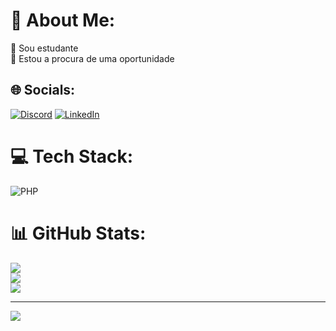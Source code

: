 # 💫 About Me:
🔭 Sou estudante <br>👯 Estou a procura de uma oportunidade


## 🌐 Socials:
[![Discord](https://img.shields.io/badge/Discord-%237289DA.svg?logo=discord&logoColor=white)](https://discord.gg/498560876987678723) [![LinkedIn](https://img.shields.io/badge/LinkedIn-%230077B5.svg?logo=linkedin&logoColor=white)](https://linkedin.com/in/https://www.linkedin.com/in/emerson-rafael-a30a70238/) 

# 💻 Tech Stack:
![PHP](https://img.shields.io/badge/php-%23777BB4.svg?style=for-the-badge&logo=php&logoColor=white)
# 📊 GitHub Stats:
![](https://github-readme-stats.vercel.app/api?username=emersonrafaeldev&theme=monokai&hide_border=false&include_all_commits=false&count_private=false)<br/>
![](https://github-readme-streak-stats.herokuapp.com/?user=emersonrafaeldev&theme=monokai&hide_border=false)<br/>
![](https://github-readme-stats.vercel.app/api/top-langs/?username=emersonrafaeldev&theme=monokai&hide_border=false&include_all_commits=false&count_private=false&layout=compact)

---
[![](https://visitcount.itsvg.in/api?id=emersonrafaeldev&icon=0&color=0)](https://visitcount.itsvg.in)

<!-- Proudly created with GPRM ( https://gprm.itsvg.in ) -->